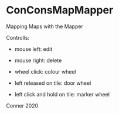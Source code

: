 # ConConsMapMapper
Mapping Maps with the Mapper

Controlls:
 - mouse left: edit
 - mouse right: delete
 - wheel click: colour wheel
 
 - left released on tile: door wheel
 - left click and hold on tile: marker wheel

Conner 2020
